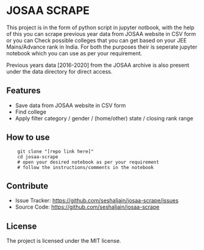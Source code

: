 # JOSAA SCRAPE

This project is in the form of python script in jupyter notbook, with the help of this you can scrape previous year data from JOSAA website in CSV form or you can Check possible colleges that you can get based on your JEE Mains/Advance rank in India. For both the purposes their is seperate jupyter notebook which you can use as per your requirement.

Previous years data [2016-2020] from the JOSAA archive is also present under the data directory for direct access.

Features
--------

- Save data from JOSAA website in CSV form
- Find college
- Apply filter category / gender / (home/other) state / closing rank range
 
How to use
------------

```
    git clone "[repo link here]"
    cd josaa-scrape
    # open your desired notebook as per your requirement
    # follow the instructions/comments in the notebook
```

Contribute
----------

- Issue Tracker: https://github.com/seshaljain/josaa-scrape/issues
- Source Code: https://github.com/seshaljain/josaa-scrape

License
-------

The project is licensed under the MIT license.
